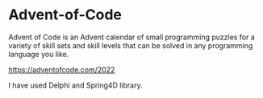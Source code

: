 # Advent-of-Code

Advent of Code is an Advent calendar of small programming puzzles for a variety of skill sets and skill levels that can be solved in any programming language you like.

https://adventofcode.com/2022

I have used Delphi and Spring4D library.
